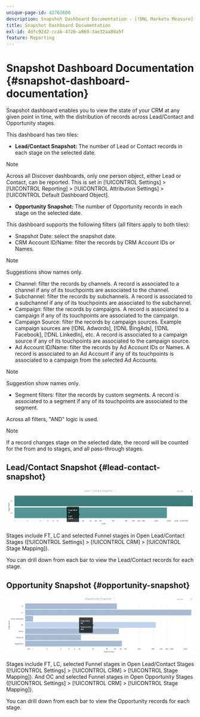 ```yaml
---
unique-page-id: 42762600
description: Snapshot Dashboard Documentation - [!DNL Marketo Measure] - Product Documentation
title: Snapshot Dashboard Documentation
exl-id: 4dfc92d2-ccab-4726-a869-3ae32aa89a5f
feature: Reporting
---
```

# Snapshot Dashboard Documentation {#snapshot-dashboard-documentation}

Snapshot dashboard enables you to view the state of your CRM at any given point in time, with the distribution of records across Lead/Contact and Opportunity stages.

This dashboard has two tiles:

* **Lead/Contact Snapshot:** The number of Lead or Contact records in each stage on the selected date.

>[!NOTE]
>
>Across all Discover dashboards, only one person object, either Lead or Contact, can be reported. This is set in [!UICONTROL Settings] > [!UICONTROL Reporting] > [!UICONTROL Attribution Settings] > [!UICONTROL Default Dashboard Object].

* **Opportunity Snapshot:** The number of Opportunity records in each stage on the selected date.

This dashboard supports the following filters (all filters apply to both tiles):

* Snapshot Date: select the snapshot date.
* CRM Account ID/Name: filter the records by CRM Account IDs or Names.

>[!NOTE]
>
>Suggestions show names only.

* Channel: filter the records by channels. A record is associated to a channel if any of its touchpoints are associated to the channel.
* Subchannel: filter the records by subchannels. A record is associated to a subchannel if any of its touchpoints are associated to the subchannel.
* Campaign: filter the records by campaigns. A record is associated to a campaign if any of its touchpoints are associated to the campaign.
* Campaign Source: filter the records by campaign sources. Example campaign sources are [!DNL Adwords], [!DNL BingAds], [!DNL Facebook], [!DNL LinkedIn], etc. A record is associated to a campaign source if any of its touchpoints are associated to the campaign source.
* Ad Account ID/Name: filter the records by Ad Account IDs or Names. A record is associated to an Ad Account if any of its touchpoints is associated to a campaign from the selected Ad Accounts.

>[!NOTE]
>
>Suggestion show names only.

* Segment filters: filter the records by custom segments. A record is associated to a segment if any of its touchpoints are associated to the segment.

Across all filters, "AND" logic is used.

>[!NOTE]
>
>If a record changes stage on the selected date, the record will be counted for the from and to stages, and all pass-through stages.

## Lead/Contact Snapshot {#lead-contact-snapshot}

![](assets/one.png)

Stages include FT, LC and selected Funnel stages in Open Lead/Contact Stages ([!UICONTROL Settings] > [!UICONTROL CRM] > [!UICONTROL Stage Mapping]).

You can drill down from each bar to view the Lead/Contact records for each stage.

## Opportunity Snapshot {#opportunity-snapshot}

![](assets/two.png)

Stages include FT, LC, selected Funnel stages in Open Lead/Contact Stages ([!UICONTROL Settings] > [!UICONTROL CRM] > [!UICONTROL Stage Mapping]). And OC and selected Funnel stages in Open Opportunity Stages ([!UICONTROL Settings] > [!UICONTROL CRM] > [!UICONTROL Stage Mapping]).

You can drill down from each bar to view the Opportunity records for each stage.
